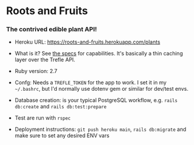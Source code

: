 # Roots and Fruits
### The contrived edible plant API!

* Heroku URL: https://roots-and-fruits.herokuapp.com/plants

* What is it? See [the specs](https://github.com/kp-code-challenger/roots-and-fruits/blob/main/spec/regression/app_spec.rb) for capabilities. It's basically a thin caching layer over the Trefle API.

* Ruby version: 2.7

* Confg: Needs a `TREFLE_TOKEN` for the app to work. I set it in my `~/.bashrc`, but I'd normally use dotenv gem or similar for dev/test envs.

* Database creation: is your typical PostgreSQL workflow, e.g. `rails db:create` and `rails db:test:prepare`

* Test are run with `rspec`

* Deployment instructions: `git push heroku main`, `rails db:migrate` and make sure to set any desired ENV vars

